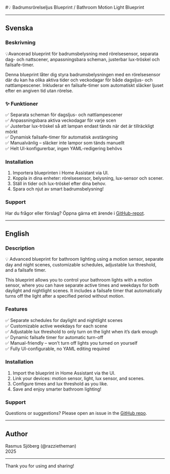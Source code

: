 #💡 Badrumsrörelseljus Blueprint / Bathroom Motion Light Blueprint

---

## Svenska

### Beskrivning

💡Avancerad blueprint för badrumsbelysning med rörelsesensor, separata dag- och nattscener, anpassningsbara scheman, justerbar lux-tröskel och failsafe-timer.

Denna blueprint låter dig styra badrumsbelysningen med en rörelsesensor där du kan ha olika aktiva tider och veckodagar för både dagsljus- och nattlampescener. Inkluderar en failsafe-timer som automatiskt släcker ljuset efter en angiven tid utan rörelse.

### ✨ Funktioner  
✅ Separata scheman för dagsljus- och nattlampescener  
✅ Anpassningsbara aktiva veckodagar för varje scen  
✅ Justerbar lux-tröskel så att lampan endast tänds när det är tillräckligt mörkt  
✅ Dynamisk failsafe-timer för automatisk avstängning  
✅ Manualvänlig – släcker inte lampor som tänds manuellt  
✅ Helt UI-konfigurerbar, ingen YAML-redigering behövs  

### Installation  
1. Importera blueprinten i Home Assistant via UI.  
2. Koppla in dina enheter: rörelsesensor, belysning, lux-sensor och scener.  
3. Ställ in tider och lux-tröskel efter dina behov.  
4. Spara och njut av smart badrumsbelysning!

### Support  
Har du frågor eller förslag? Öppna gärna ett ärende i [GitHub-repot](https://github.com/razzietheman/badrum-tand-slack-blueprint).

---

## English

### Description
 
💡 Advanced blueprint for bathroom lighting using a motion sensor, separate day and night scenes, customizable schedules, adjustable lux threshold, and a failsafe timer.

This blueprint allows you to control your bathroom lights with a motion sensor, where you can have separate active times and weekdays for both daylight and nightlight scenes. It includes a failsafe timer that automatically turns off the light after a specified period without motion.

### Features  
✅ Separate schedules for daylight and nightlight scenes  
✅ Customizable active weekdays for each scene  
✅ Adjustable lux threshold to only turn on the light when it’s dark enough  
✅ Dynamic failsafe timer for automatic turn-off  
✅ Manual-friendly – won’t turn off lights you turned on yourself  
✅ Fully UI-configurable, no YAML editing required  

### Installation  
1. Import the blueprint in Home Assistant via the UI.  
2. Link your devices: motion sensor, light, lux sensor, and scenes.  
3. Configure times and lux threshold as you like.  
4. Save and enjoy smarter bathroom lighting!

### Support  
Questions or suggestions? Please open an issue in the [GitHub repo](https://github.com/razzietheman/badrum-tand-slack-blueprint).

---

## Author  
Rasmus Sjöberg (@razzietheman)  
2025

---

Thank you for using and sharing!  
